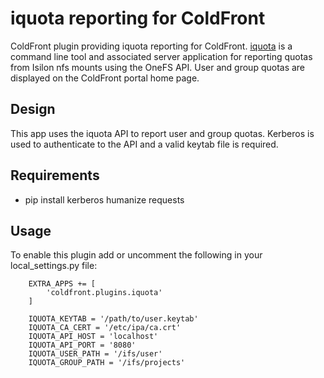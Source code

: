 # iquota reporting for ColdFront

ColdFront plugin providing iquota reporting for ColdFront.
[iquota](https://github.com/ubccr/iquota) is a command line tool and associated
server application for reporting quotas from Isilon nfs mounts using the OneFS
API. User and group quotas are displayed on the ColdFront portal home page.

## Design

This app uses the iquota API to report user and group quotas. Kerberos is used
to authenticate to the API and a valid keytab file is required.

## Requirements

- pip install kerberos humanize requests

## Usage

To enable this plugin add or uncomment the following in your local\_settings.py
file:

```
    EXTRA_APPS += [
        'coldfront.plugins.iquota'
    ]

    IQUOTA_KEYTAB = '/path/to/user.keytab'
    IQUOTA_CA_CERT = '/etc/ipa/ca.crt'
    IQUOTA_API_HOST = 'localhost'
    IQUOTA_API_PORT = '8080'
    IQUOTA_USER_PATH = '/ifs/user'
    IQUOTA_GROUP_PATH = '/ifs/projects'
```
